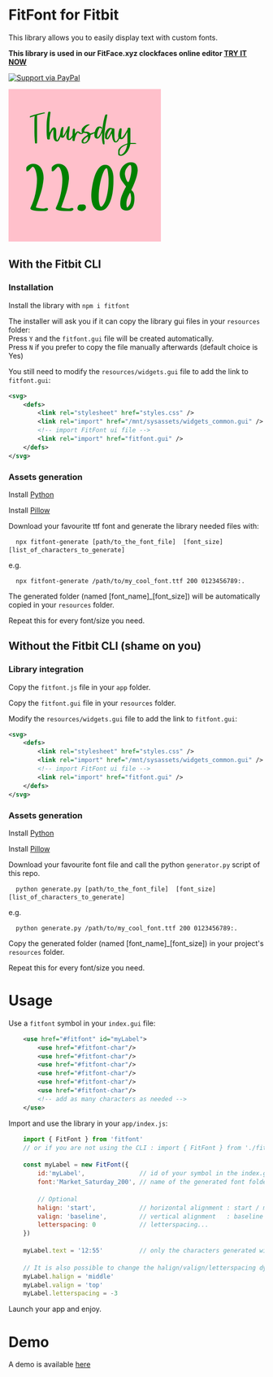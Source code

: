 # FitFont for Fitbit

This library allows you to easily display text with custom fonts.

**__This library is used in our FitFace.xyz clockfaces online editor [TRY IT NOW](https://fitface.xyz/)__**

[![Support via PayPal](https://cdn.rawgit.com/twolfson/paypal-github-button/1.0.0/dist/button.svg)](https://www.paypal.me/gsage/)

![alt text](screenshot.png "Sorry for the colors")

## With the Fitbit CLI

### Installation

Install the library with `npm i fitfont`

   The installer will ask you if it can copy the library gui files in your `resources` folder:  
   Press `Y` and the `fitfont.gui` file will be created automatically.  
   Press `N` if you prefer to copy the file manually afterwards (default choice is Yes)  
  
You still need to modify the `resources/widgets.gui` file to add the link to `fitfont.gui`:
``` xml
<svg>
    <defs>
        <link rel="stylesheet" href="styles.css" />
        <link rel="import" href="/mnt/sysassets/widgets_common.gui" />
        <!-- import FitFont ui file -->
        <link rel="import" href="fitfont.gui" />
    </defs>
</svg>
```

### Assets generation

Install [Python](https://wiki.python.org/moin/BeginnersGuide/Download)

Install [Pillow](https://pillow.readthedocs.io/en/stable/installation.html)

Download your favourite ttf font and generate the library needed files with:
```
  npx fitfont-generate [path/to_the_font_file]  [font_size]  [list_of_characters_to_generate]
```
e.g.
```
  npx fitfont-generate /path/to/my_cool_font.ttf 200 0123456789:.
```
The generated folder (named [font_name]_[font_size]) will be automatically copied in your `resources` folder.

Repeat this for every font/size you need.


## Without the Fitbit CLI (shame on you)

### Library integration

Copy the `fitfont.js` file in your `app` folder.

Copy the `fitfont.gui` file in your `resources` folder.

Modify the `resources/widgets.gui` file to add the link to `fitfont.gui`:
``` xml
<svg>
    <defs>
        <link rel="stylesheet" href="styles.css" />
        <link rel="import" href="/mnt/sysassets/widgets_common.gui" />
        <!-- import FitFont ui file -->
        <link rel="import" href="fitfont.gui" />
    </defs>
</svg>
```

### Assets generation

Install [Python](https://wiki.python.org/moin/BeginnersGuide/Download)

Install [Pillow](https://pillow.readthedocs.io/en/stable/installation.html)

Download your favourite font file and call the python `generator.py` script of this repo.
```
  python generate.py [path/to_the_font_file]  [font_size]  [list_of_characters_to_generate]
```
e.g.
```
  python generate.py /path/to/my_cool_font.ttf 200 0123456789:.
```

Copy the generated folder (named [font_name]_[font_size]) in your project's `resources` folder.

Repeat this for every font/size you need.

# Usage

Use a `fitfont` symbol in your `index.gui` file:
``` xml
    <use href="#fitfont" id="myLabel">
        <use href="#fitfont-char"/>
        <use href="#fitfont-char"/>
        <use href="#fitfont-char"/>
        <use href="#fitfont-char"/>
        <use href="#fitfont-char"/>
        <use href="#fitfont-char"/>
        <!-- add as many characters as needed -->
    </use>
```

Import and use the library in your `app/index.js`:
``` javascript
    import { FitFont } from 'fitfont'
    // or if you are not using the CLI : import { FitFont } from './fitfont.js'
    
    const myLabel = new FitFont({ 
        id:'myLabel',               // id of your symbol in the index.gui, you can also give an element object e.g. id: document.getElementById('foo')
        font:'Market_Saturday_200', // name of the generated font folder

        // Optional
        halign: 'start',            // horizontal alignment : start / middle / end
        valign: 'baseline',         // vertical alignment   : baseline / top / middle / bottom
        letterspacing: 0            // letterspacing...
    })
    
    myLabel.text = '12:55'          // only the characters generated with the python script will be displayed

    // It is also possible to change the halign/valign/letterspacing dynamically
    myLabel.halign = 'middle'
    myLabel.valign = 'top'
    myLabel.letterspacing = -3
```

Launch your app and enjoy.

# Demo

A demo is available [here](https://github.com/gregoiresage/fitfont-demo)
